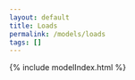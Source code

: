 ```yaml
---
layout: default
title: Loads
permalink: /models/loads
tags: []
---
```


{% include modelIndex.html %}